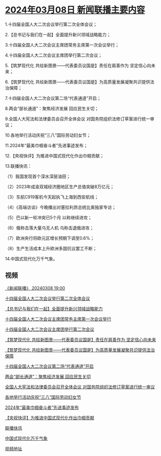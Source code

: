 # [2024年03月08日 新闻联播主要内容](https://tv.cctv.com/lm/xwlb/day/20240308.shtml)

1.十四届全国人大二次会议举行第二次全体会议；

2.【总书记与我们在一起】全面提升新兴领域战略能力；

3.十四届全国人大二次会议主席团常务主席第一次会议举行；

4.十四届全国人大二次会议主席团举行第二次会议；

5.【筑梦现代化 共绘新图景——代表委员议国是】责任在肩善作为 坚定信心向未来；

6.【筑梦现代化 共绘新图景——代表委员议国是】为高质量发展凝聚共识提供法治保障；

7.十四届全国人大二次会议第二场“代表通道”开启；

8.两会“部长通道”：聚焦经济发展 回应民生关切；

9.全国人大宪法和法律委员会召开全体会议 对国务院组织法修订草案进行统一审议；

10.各地举行活动庆祝“三八”国际劳动妇女节；

11.2024年“最美巾帼奋斗者”先进事迹发布；

12.【央视快评】为推进中国式现代化作出巾帼贡献；

13.联播快讯：

（1）我国发现首个深水深层油田；

（2）2023年成渝双城经济圈地区生产总值突破8万亿元；

（3）东航C919客机今天起执飞上海到西安航线；

（4）《高端访谈》今晚播出对塞拉利昂总统比奥独家专访；

（5）巴以新一轮冲突已5个月 以称继续进攻；

（6）俄称击落大量乌无人机 乌称击退俄进攻；

（7）欧洲央行将欧元区增长预期下调至0.6%；

（8）生产生活成本上升欧洲多国抗议罢工不断；

14.中国式现代化万千气象。

## 视频

[《新闻联播》 20240308 19:00](https://tv.cctv.com/2024/03/08/VIDES1M4ilyp4czoqxoc4MaW240308.shtml)

[十四届全国人大二次会议举行第二次全体会议](https://tv.cctv.com/2024/03/08/VIDEcl36toEoKng6wnuZpjiD240308.shtml)

[【总书记与我们在一起】全面提升新兴领域战略能力](https://tv.cctv.com/2024/03/08/VIDEgEuBlYUOMNVHCLWt3oFk240308.shtml)

[十四届全国人大二次会议主席团常务主席第一次会议举行](https://tv.cctv.com/2024/03/08/VIDE5oZc6m0LlTRkACtayfLl240308.shtml)

[十四届全国人大二次会议主席团举行第二次会议](https://tv.cctv.com/2024/03/08/VIDECRLgz4AtQKGwPiTmZCKD240308.shtml)

[【筑梦现代化 共绘新图景——代表委员议国是】责任在肩善作为 坚定信心向未来](https://tv.cctv.com/2024/03/08/VIDE94kAFmSI2w8f2JakHMDw240308.shtml)

[【筑梦现代化 共绘新图景——代表委员议国是】为高质量发展凝聚共识提供法治保障](https://tv.cctv.com/2024/03/08/VIDEDKPSnG0VB7tCNc4pXs28240308.shtml)

[十四届全国人大二次会议第二场“代表通道”开启](https://tv.cctv.com/2024/03/08/VIDEoJ5PCIyDxTQiaERuT85e240308.shtml)

[两会“部长通道”：聚焦经济发展 回应民生关切](https://tv.cctv.com/2024/03/08/VIDEJoSYzVShf67vPL4PwezC240308.shtml)

[全国人大宪法和法律委员会召开全体会议 对国务院组织法修订草案进行统一审议](https://tv.cctv.com/2024/03/08/VIDEy13KcNif2XSZksDTihyb240308.shtml)

[各地举行活动庆祝“三八”国际劳动妇女节](https://tv.cctv.com/2024/03/08/VIDEwkV77WYUiFTM9uujb7Xj240308.shtml)

[2024年“最美巾帼奋斗者”先进事迹发布](https://tv.cctv.com/2024/03/08/VIDEDNiBrv7oMIXkmo0r8hFR240308.shtml)

[【央视快评】为推进中国式现代化作出巾帼贡献](https://tv.cctv.com/2024/03/08/VIDE83JrHLkyxH9gMqoPcYHQ240308.shtml)

[联播快讯](https://tv.cctv.com/2024/03/08/VIDEQoQpmsuI5Vs2yrgWadAD240308.shtml)

[中国式现代化万千气象](https://tv.cctv.com/2024/03/08/VIDEnuNN3nU9FPnjlTweqyTR240308.shtml)

[视频地址](https://tv.cctv.com/lm/xwlb/day/20240308.shtml) 

